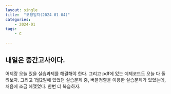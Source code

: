 ```yaml
---
layout: single
title:  "코딩일지(2024-01-04)"
categories: 
    - 2024-01
tags:
    - C

---
```








## 내일은 중간고사이다.

어제랑 오늘 있을 실습과제를 해결해야 한다.
그리고 pdf에 있는 예제코드도 오늘 다 돌려보자. 그리고 1월2일에 있었던 실습문제 중, 버블정렬을 이용한 실습문제가 있었는데, 처음에 조금 헤맸었다. 한번 더 복습하자.




